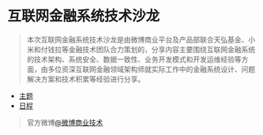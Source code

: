 互联网金融系统技术沙龙
===

>本次互联网金融系统技术沙龙是由微博商业平台及产品部联合天弘基金、小米和付钱拉等金融技术团队合力策划的，分享内容主要围绕互联网金融系统的技术架构、系统安全、数据一致性、业务开发模式和开发运维经验等方面，由多位资深互联网金融领域架构师就实际工作中的金融系统设计、问题解决方案和技术积累等经验进行分享。

- [主题](./topics.md)
- [日程](./schedule.md)

>官方微博[@微博商业技术](http://weibo.com/u/5536610446)


